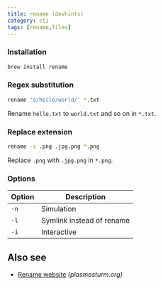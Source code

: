 ```yaml
---
title: rename (devhints)
category: cli
tags: [rename,files]
---
```


### Installation

```sh
brew install rename
```

### Regex substitution

```sh
rename 's/hello/world/' *.txt
```

Rename `hello.txt` to `world.txt` and so on in `*.txt`.

### Replace extension

```sh
rename -s .png .jpg.png *.png
```

Replace `.png` with `.jpg.png` in `*.png`.

### Options

| Option | Description               |
| ---    | ---                       |
| `-n`   | Simulation                |
| `-l`   | Symlink instead of rename |
| `-i`   | Interactive               |

## Also see

- [Rename website](http://plasmasturm.org/code/rename/) _(plasmasturm.org)_
